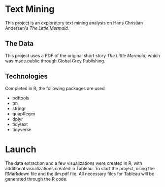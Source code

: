 # Text Mining

This project is an exploratory text mining analysis on Hans Christian Andersen's *The Little Mermaid*. 

## The Data

This project uses a PDF of the original short story *The Little Mermaid*, which was made public through Global Grey Publishing.

## Technologies

Completed in R, the following packages are used
 - pdftools
 - tm
 - stringr
 - quapRegex
 - dplyr
 - tidytext
 - tidyverse
 
# Launch

The data extraction and a few visualizations were created in R, with additional visualizations created in Tableau. To start the project, using the RMarkdown file and the tlm.pdf file. All necessary files for Tableau will be generated through the R code.  
